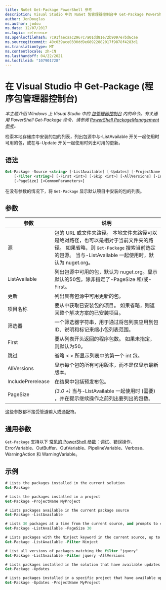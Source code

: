 ```yaml
---
title: NuGet Get-Package PowerShell 参考
description: Visual Studio 中的 NuGet 包管理器控制台中 Get-Package PowerShell 命令参考。
author: JonDouglas
ms.author: jodou
ms.date: 12/07/2017
ms.topic: reference
ms.openlocfilehash: 7c91faecaac2967c7a01dd81e72b9097e7bd6cae
ms.sourcegitcommit: 40c039ace0330dd9e68922882017f9878f4283d1
ms.translationtype: MT
ms.contentlocale: zh-CN
ms.lasthandoff: 04/22/2021
ms.locfileid: "107901728"
---
```

# <a name="get-package-package-manager-console-in-visual-studio"></a>在 Visual Studio 中 Get-Package (程序包管理器控制台) 

*本主题介绍 Windows 上 Visual Studio 中的 [包管理器控制台](../../consume-packages/install-use-packages-powershell.md) 内的命令。有关通用 PowerShell Get-Package 命令，请参阅 [PowerShell PackageManagement 参考](/powershell/module/packagemanagement)。*

检索本地存储库中安装的包的列表，列出包源中与-ListAvailable 开关一起使用时可用的包，或在与-Update 开关一起使用时列出可用的更新。

## <a name="syntax"></a>语法

```ps
Get-Package -Source <string> [-ListAvailable] [-Updates] [-ProjectName <string>]
    [-Filter <string>] [-First <int>] [-Skip <int>] [-AllVersions] [-IncludePrerelease]
    [-PageSize] [<CommonParameters>]
```

在没有参数的情况下，将 `Get-Package` 显示默认项目中安装的包的列表。

## <a name="parameters"></a>参数

| 参数 | 说明 |
| --- | --- |
| 源 | 包的 URL 或文件夹路径。 本地文件夹路径可以是绝对路径，也可以是相对于当前文件夹的路径。 如果省略，则 `Get-Package` 搜索当前选定的包源。 当与-ListAvailable 一起使用时，默认为 nuget.org。 |
| ListAvailable | 列出包源中可用的包，默认为 nuget.org。显示默认的50包，除非指定了-PageSize 和/或-First。 |
| 更新 | 列出具有包源中可用更新的包。 |
| 项目名称 | 要从中获取已安装包的项目。 如果省略，则返回整个解决方案的已安装项目。 |
| 筛选器 | 一个筛选器字符串，用于通过将包列表应用到包 ID、说明和标记来缩小包列表范围。 |
| First | 要从列表开头返回的程序包数。 如果未指定，则默认为50。 |
| 跳过 | 省略 &lt; &gt; 所显示列表中的第一个 int 包。  |
| AllVersions | 显示每个包的所有可用版本，而不是仅显示最新版本。 |
| IncludePrerelease | 在结果中包括预发布包。 |
| PageSize | *(3.0 +)* 当与-ListAvailable 一起使用时 (需要) ，并在提示继续操作之前列出要列出的包数。 |

这些参数都不接受管道输入或通配符。

## <a name="common-parameters"></a>通用参数

`Get-Package` 支持以下 [常见的 PowerShell 参数](/powershell/module/microsoft.powershell.core/about/about_commonparameters)：调试、错误操作、ErrorVariable、OutBuffer、OutVariable、PipelineVariable、Verbose、WarningAction 和 WarningVariable。

## <a name="examples"></a>示例

```ps
# Lists the packages installed in the current solution
Get-Package

# Lists the packages installed in a project
Get-Package -ProjectName MyProject

# Lists packages available in the current package source
Get-Package -ListAvailable

# Lists 30 packages at a time from the current source, and prompts to continue if more are available
Get-Package -ListAvailable -PageSize 30

# Lists packages with the Ninject keyword in the current source, up to 50
Get-Package -ListAvailable -Filter Ninject

# List all versions of packages matching the filter "jquery"
Get-Package -ListAvailable -Filter jquery -AllVersions

# Lists packages installed in the solution that have available updates
Get-Package -Updates

# Lists packages installed in a specific project that have available updates
Get-Package -Updates -ProjectName MyProject
```